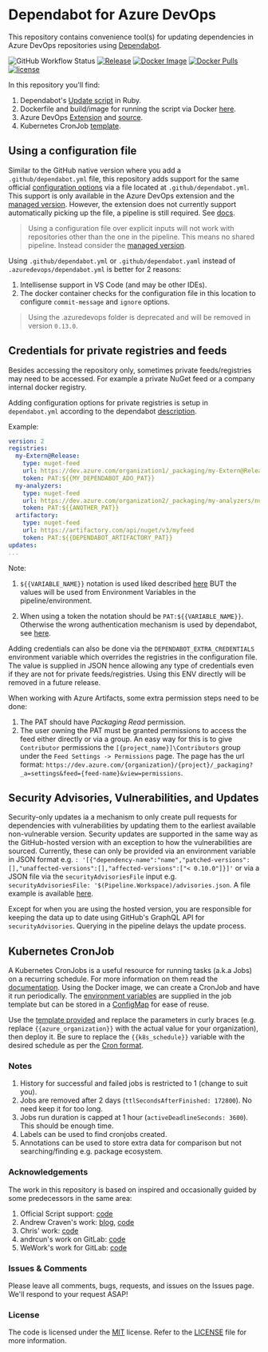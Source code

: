 # Dependabot for Azure DevOps

This repository contains convenience tool(s) for updating dependencies in Azure DevOps repositories using [Dependabot](https://dependabot.com).

![GitHub Workflow Status](https://img.shields.io/github/workflow/status/tinglesoftware/dependabot-azure-devops/Docker?style=flat-square)
[![Release](https://img.shields.io/github/release/tinglesoftware/dependabot-azure-devops.svg?style=flat-square)](https://github.com/tinglesoftware/dependabot-azure-devops/releases/latest)
[![Docker Image](https://img.shields.io/docker/image-size/tingle/dependabot-azure-devops/latest?style=flat-square)](https://hub.docker.com/r/tingle/dependabot-azure-devops)
[![Docker Pulls](https://img.shields.io/docker/pulls/tingle/dependabot-azure-devops?style=flat-square)](https://hub.docker.com/r/tingle/dependabot-azure-devops)
[![license](https://img.shields.io/github/license/tinglesoftware/dependabot-azure-devops.svg?style=flat-square)](LICENSE)

In this repository you'll find:

1. Dependabot's [Update script](./script/update-script.rb) in Ruby.
2. Dockerfile and build/image for running the script via Docker [here](./script/Dockerfile).
3. Azure DevOps [Extension](https://marketplace.visualstudio.com/items?itemName=tingle-software.dependabot) and [source](./extension).
4. Kubernetes CronJob [template](#kubernetes-cronjob).

## Using a configuration file

Similar to the GitHub native version where you add a `.github/dependabot.yml` file, this repository adds support for the same official [configuration options](https://help.github.com/github/administering-a-repository/configuration-options-for-dependency-updates) via a file located at `.github/dependabot.yml`. This support is only available in the Azure DevOps extension and the [managed version](https://managed-dependabot.com). However, the extension does not currently support automatically picking up the file, a pipeline is still required. See [docs](./extension/README.md#usage).

> Using a configuration file over explicit inputs will not work with repositories other than the one in the pipeline. This means no shared pipeline. Instead consider the [managed version](https://managed-dependabot.com).

Using `.github/dependabot.yml` or `.github/dependabot.yaml` instead of `.azuredevops/dependabot.yml` is better for 2 reasons:

1. Intellisense support in VS Code (and may be other IDEs).
2. The docker container checks for the configuration file in this location to configure `commit-message` and `ignore` options.

> Using the .azuredevops folder is deprecated and will be removed in version `0.13.0`.

## Credentials for private registries and feeds

Besides accessing the repository only, sometimes private feeds/registries may need to be accessed.
For example a private NuGet feed or a company internal docker registry.

Adding configuration options for private registries is setup in `dependabot.yml`
according to the dependabot [description](https://docs.github.com/en/code-security/dependabot/dependabot-version-updates/configuration-options-for-the-dependabot.yml-file#configuration-options-for-private-registries).

Example:

```yml
version: 2
registries:
  my-Extern@Release:
    type: nuget-feed
    url: https://dev.azure.com/organization1/_packaging/my-Extern@Release/nuget/v3/index.json
    token: PAT:${{MY_DEPENDABOT_ADO_PAT}}
  my-analyzers:
    type: nuget-feed
    url: https://dev.azure.com/organization2/_packaging/my-analyzers/nuget/v3/index.json
    token: PAT:${{ANOTHER_PAT}}
  artifactory:
    type: nuget-feed
    url: https://artifactory.com/api/nuget/v3/myfeed
    token: PAT:${{DEPENDABOT_ARTIFACTORY_PAT}}
updates:
...
```

Note:

1. `${{VARIABLE_NAME}}` notation is used liked described [here](https://docs.github.com/en/code-security/dependabot/working-with-dependabot/managing-encrypted-secrets-for-dependabot)
BUT the values will be used from Environment Variables in the pipeline/environment.

2. When using a token the notation should be `PAT:${{VARIABLE_NAME}}`. Otherwise the wrong authentication mechanism is used by dependabot, see [here](https://github.com/tinglesoftware/dependabot-azure-devops/issues/50).

Adding credentials can also be done via the `DEPENDABOT_EXTRA_CREDENTIALS` environment variable which overrides the registries in the configuration file. The value is supplied in JSON hence allowing any type of credentials even if they are not for private feeds/registries.
Using this ENV directly will be removed in a future release.

When working with Azure Artifacts, some extra permission steps need to be done:

1. The PAT should have *Packaging Read* permission.
2. The user owning the PAT must be granted permissions to access the feed either directly or via a group. An easy way for this is to give `Contributor` permissions the `[{project_name}]\Contributors` group under the `Feed Settings -> Permissions` page. The page has the url format: `https://dev.azure.com/{organization}/{project}/_packaging?_a=settings&feed={feed-name}&view=permissions`.

## Security Advisories, Vulnerabilities, and Updates

Security-only updates ia a mechanism to only create pull requests for dependencies with vulnerabilities by updating them to the earliest available non-vulnerable version. Security updates are supported in the same way as the GitHub-hosted version with an exception to how the vulnerabilities are sourced. Currently, these can only be provided via an environment variable in JSON format e.g. `: '[{"dependency-name":"name","patched-versions":[],"unaffected-versions":[],"affected-versions":["< 0.10.0"]}]'` or via a JSON file via the `securityAdvisoriesFile` input e.g. `securityAdvisoriesFile: '$(Pipeline.Workspace)/advisories.json`. A file example is available [here](./security_advisories-example.json).

Except for when you are using the hosted version, you are responsible for keeping the data up to date using GitHub's GraphQL API for `securityAdvisories`. Querying in the pipeline delays the update process.

## Kubernetes CronJob

A Kubernetes CronJobs is a useful resource for running tasks (a.k.a Jobs) on a recurring schedule. For more information on them read the [documentation](https://kubernetes.io/docs/concepts/workloads/controllers/cron-jobs/). Using the Docker image, we can create a CronJob and have it run periodically. The [environment variables](./script/README.md#environment-variables) are supplied in the job template but can be stored in a [ConfigMap](https://kubernetes.io/docs/concepts/configuration/configmap/) for ease of reuse.

Use the [template provided](./cronjob-template.yaml) and replace the parameters in curly braces (e.g. replace `{{azure_organization}}` with the actual value for your organization), then deploy it. Be sure to replace the `{{k8s_schedule}}` variable with the desired schedule as per the [Cron format](https://en.wikipedia.org/wiki/Cron).

### Notes

1. History for successful and failed jobs is restricted to 1 (change to suit you).
2. Jobs are removed after 2 days (`ttlSecondsAfterFinished: 172800`). No need keep it for too long.
3. Jobs run duration is capped at 1 hour (`activeDeadlineSeconds: 3600`). This should be enough time.
4. Labels can be used to find cronjobs created.
5. Annotations can be used to store extra data for comparison but not searching/finding e.g. package ecosystem.

### Acknowledgements

The work in this repository is based on inspired and occasionally guided by some predecessors in the same area:

1. Official Script support: [code](https://github.com/dependabot/dependabot-script)
2. Andrew Craven's work: [blog](https://medium.com/@acraven/updating-dependencies-in-azure-devops-repos-773cbbb6029d), [code](https://github.com/acraven/azure-dependabot)
3. Chris' work: [code](https://github.com/chris5287/dependabot-for-azuredevops)
4. andrcun's work on GitLab: [code](https://gitlab.com/dependabot-gitlab/dependabot)
5. WeWork's work for GitLab: [code](https://github.com/wemake-services/kira-dependencies)

### Issues &amp; Comments

Please leave all comments, bugs, requests, and issues on the Issues page. We'll respond to your request ASAP!

### License

The code is licensed under the [MIT](http://www.opensource.org/licenses/mit-license.php "Read more about the MIT license form") license. Refer to the [LICENSE](./LICENSE) file for more information.
